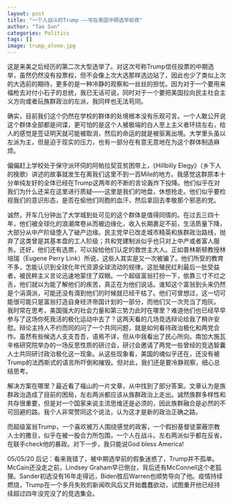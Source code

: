 ```yaml
---
layout: post
title: "一个人战斗的Trump ——写在美国中期选举前夜"
author: "Tao Sun"
categories: Politics
tags: []
image: trump_alone.jpg
---
```


这是来美之后经历的第二次大型选举了。对这次号称Trump信任投票的中期选举，虽然仍然没有投票权，但不会像上次大选那样选边站了，因此也少了类似上次的大选前的期待，更多的是一种冷静的观察和一丝丝的担忧。因为对于一个要用来福枪去对付小石子的总统，我已无话可说，同时对于一个要把美国拉向民主社会主义方向或者玩族群政治的左派，我同样也无法苟同。

确实，目前我们这个仍然在学校的群体的处境根本没有乐观可言。一个人敢公开说这个群体全部都是间谍，更可怕的是这个人被极端的白人至上主义者环绕左右，给人的感觉是签证明天就可能被取消，然后的命运的就是被驱离出境。大学里头虽以左派为主，但是迫于现实的压力，也有一部分在有意无意地在为这个群体制造麻烦。

偏偏赶上学校处于保守派环伺的阿帕拉契亚贫困带上，《Hillbilly Elegy》（乡下人的挽歌）讲述的故事就发生在离我们这里不到一百Mile的地方。我感觉这群原本十分单纯友好的全体已经在Trump这两年的不断的言论轰炸下投降。他们似乎在对我们为什么还呆在这里进行质疑——这里是我们的地盘，休想抢走。他们似乎要检视我们的意识形态，是否在偷他们同胞的血汗，然后拿回去孝敬那个邪恶的党。

 诚然，开车几分钟出了大学城到处可见的这个群体是值得同情的。在过去三四十年，他们被全球化的浪潮席卷从而被边缘化，收入长期裹足不前，生活质量下降，大部分从中产阶级堕入了破产边缘。民主党早已改走城市精英和族群政治路线，抛弃了这类曾是其基本盘的工人阶级；共和党建制派似乎也只对上中产或者富人服务。还好，他们还有选票，可以投给他们认定的救世主大人。正如普林斯顿教授林培瑞（Eugene Perry Link）所说，这些人其实是又一次被骗了。他们所受的教育不多，怎能认识到全球化年代资源全球流动的规律。这批殖民红利最后一批受益者，被民粹主义言论迅速地蒙住了双眼。一个超级富翁打扮一下，依靠三寸不烂之舌，他们就以为能了解他们的疾苦，真正在为他们说话。谁知这个富翁到头来仍然是个涓滴派，可能还没有滴到他们的时候就已经干枯了。他们可曾想过，这一切可能很可能只是富翁打造自身经济帝国计划的一部分，而他们又一次充当了炮灰。
我时常在思考，美国强大的社会力量和第三势力此时在哪里？难道他们也已经早早参与了这场你死我活的极化运动中去了？这两天看的几场竞选辩论给我了稍许安慰。辩论主持人不约而同的问了一个共同问题，就是如何看待政治极化和两党合作。虽然有些候选人支支吾吾，语焉不详，但从中我看出了民心所向。南加大施瓦辛格研究院举办的一场反思性质的研讨会，研讨会邀请了两党一些曾经的竞选智囊人士共同研讨政治极化这一现象。从这些现象看，美国的魂似乎还在，还没有被Trump的法西斯式的语言所吓倒和摧毁。但对此，我们还是要冷静观察，细心总结思考。

解决方案在哪里？最近看了福山的一片文章，从中找到了部分答案。文章认为是族群政治造成了目前的困局，左右两派都应该从族群政治上走出。诚然族群多样性和共存很重要，但是对一个国家来说主流思维还是必须的，因此族群融合是必然的不可回避的路。我个人非常赞同这个说法，认为这才是新的政治正确之路。

而超级富翁Trump，一个喜欢被万人围绕感觉的政客，一个假扮基督徒蒙蔽宗教人士的撒旦，似乎在被一股合力所包围，一个人在战斗。左右两派似乎都在反省，在联手check他的暴政。对下一步，我只能说God bless America!

05/05/20 后记：看来我错了，被中期选举前的假象迷惑了，Trump并不孤单。McCain还没走之前，Lindsey Graham早已倒台，背后还有McConnell这个老狐狸。Sander初选没有16年走得远，Biden胜后Warren也顺势导向了他。疫情持续燃烧，Trump在一个多月失败的新闻吹风后又开始蠢蠢欲动，试图重开他已经持续超过四年没完没了的竞选集会。

